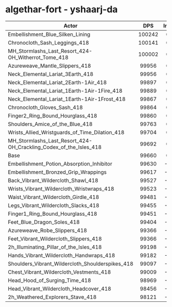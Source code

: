 # algethar-fort - yshaarj-da
| Actor | DPS | Increase |
|---|:---:|:---:|
|Embellishment_Blue_Silken_Lining|100242|0.58%|
|Chronocloth_Sash_Leggings_418|100141|0.48%|
|MH_Stormlashs_Last_Resort_424-OH_Witherrot_Tome_418|100002|0.34%|
|Azureweave_Mantle_Slippers_418|99956|0.30%|
|Neck_Elemental_Lariat_3Earth_418|99956|0.30%|
|Neck_Elemental_Lariat_2Earth-1Air_418|99897|0.24%|
|Neck_Elemental_Lariat_1Earth-1Air-1Fire_418|99889|0.23%|
|Neck_Elemental_Lariat_1Earth-1Air-1Frost_418|99867|0.21%|
|Chronocloth_Gloves_Sash_418|99864|0.20%|
|Finger2_Ring_Bound_Hourglass_418|99860|0.20%|
|Shoulders_Amice_of_the_Blue_418|99763|0.10%|
|Wrists_Allied_Wristguards_of_Time_Dilation_418|99704|0.04%|
|MH_Stormlashs_Last_Resort_424-OH_Crackling_Codex_of_the_Isles_418|99692|0.03%|
|Base|99660|0.00%|
|Embellishment_Potion_Absorption_Inhibitor|99630|-0.03%|
|Embellishment_Bronzed_Grip_Wrappings|99617|-0.04%|
|Back_Vibrant_Wildercloth_Shawl_418|99527|-0.13%|
|Wrists_Vibrant_Wildercloth_Wristwraps_418|99523|-0.14%|
|Waist_Vibrant_Wildercloth_Girdle_418|99481|-0.18%|
|Legs_Vibrant_Wildercloth_Slacks_418|99455|-0.21%|
|Finger1_Ring_Bound_Hourglass_418|99451|-0.21%|
|Feet_Blue_Dragon_Soles_418|99404|-0.26%|
|Azureweave_Robe_Slippers_418|99366|-0.30%|
|Feet_Vibrant_Wildercloth_Slippers_418|99366|-0.30%|
|2h_Illuminating_Pillar_of_the_Isles_418|99198|-0.46%|
|Hands_Vibrant_Wildercloth_Handwraps_418|99182|-0.48%|
|Shoulders_Vibrant_Wildercloth_Shoulderspikes_418|99097|-0.56%|
|Chest_Vibrant_Wildercloth_Vestments_418|99009|-0.65%|
|Head_Hood_of_Surging_Time_418|98969|-0.69%|
|Head_Vibrant_Wildercloth_Headcover_418|98456|-1.21%|
|2h_Weathered_Explorers_Stave_418|98121|-1.54%|
